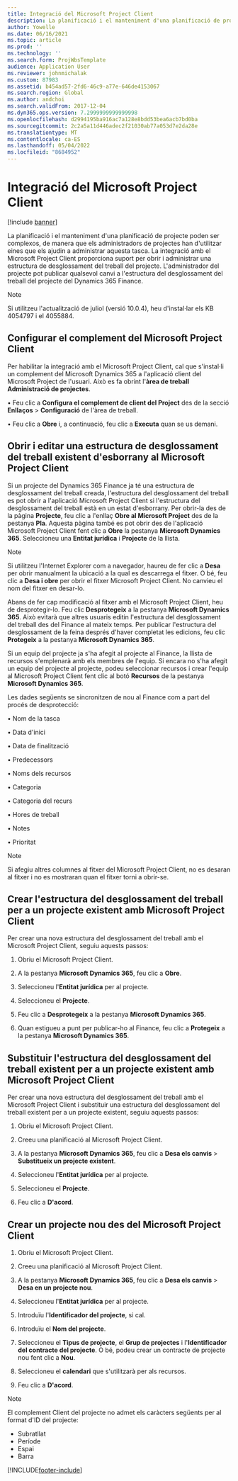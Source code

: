 ```yaml
---
title: Integració del Microsoft Project Client
description: La planificació i el manteniment d'una planificació de projecte poden ser complexos, de manera que els administradors de projectes han d'utilitzar eines que els ajudin a administrar aquesta tasca. La integració amb el Microsoft Project Client proporciona suport per obrir i administrar una estructura de desglossament del treball del projecte.
author: Yowelle
ms.date: 06/16/2021
ms.topic: article
ms.prod: ''
ms.technology: ''
ms.search.form: ProjWbsTemplate
audience: Application User
ms.reviewer: johnmichalak
ms.custom: 87983
ms.assetid: b454ad57-2fd6-46c9-a77e-646de4153067
ms.search.region: Global
ms.author: andchoi
ms.search.validFrom: 2017-12-04
ms.dyn365.ops.version: 7.2999999999999998
ms.openlocfilehash: d2994195ba916ac7a128e8bdd53bea6acb7bd0ba
ms.sourcegitcommit: 2c2a5a11d446adec2f21030ab77a053d7e2da28e
ms.translationtype: MT
ms.contentlocale: ca-ES
ms.lasthandoff: 05/04/2022
ms.locfileid: "8684952"
---
```

# <a name="microsoft-project-client-integration"></a>Integració del Microsoft Project Client

[!include [banner](../includes/banner.md)]

La planificació i el manteniment d'una planificació de projecte poden ser complexos, de manera que els administradors de projectes han d'utilitzar eines que els ajudin a administrar aquesta tasca. La integració amb el Microsoft Project Client proporciona suport per obrir i administrar una estructura de desglossament del treball del projecte. L'administrador del projecte pot publicar qualsevol canvi a l'estructura del desglossament del treball del projecte del Dynamics 365 Finance.

> [!NOTE]
> Si utilitzeu l'actualització de juliol (versió 10.0.4), heu d'instal·lar els KB 4054797 i el 4055884.

## <a name="configure-the-microsoft-project-client-add-in"></a>Configurar el complement del Microsoft Project Client
Per habilitar la integració amb el Microsoft Project Client, cal que s'instal·li un complement del Microsoft Dynamics 365 a l'aplicació client del Microsoft Project de l'usuari. Això es fa obrint l'**àrea de treball Administració de projectes**.

• Feu clic a **Configura el complement de client del Project** des de la secció **Enllaços** > **Configuració** de l'àrea de treball.

• Feu clic a **Obre** i, a continuació, feu clic a **Executa** quan se us demani.

## <a name="open-and-edit-an-existing-draft-work-breakdown-structure-in-microsoft-project-client"></a>Obrir i editar una estructura de desglossament del treball existent d'esborrany al Microsoft Project Client
Si un projecte del Dynamics 365 Finance ja té una estructura de desglossament del treball creada, l'estructura del desglossament del treball es pot obrir a l'aplicació Microsoft Project Client si l'estructura del desglossament del treball està en un estat d'esborrany. Per obrir-la des de la pàgina **Projecte**, feu clic a l'enllaç **Obre al Microsoft Project** des de la pestanya **Pla**. Aquesta pàgina també es pot obrir des de l'aplicació Microsoft Project Client fent clic a **Obre** la pestanya **Microsoft Dynamics 365**. Seleccioneu una **Entitat jurídica** i **Projecte** de la llista.

> [!NOTE]
> Si utilitzeu l'Internet Explorer com a navegador, haureu de fer clic a **Desa** per obrir manualment la ubicació a la qual es descarrega el fitxer. O bé, feu clic a **Desa i obre** per obrir el fitxer Microsoft Project Client. No canvieu el nom del fitxer en desar-lo.

Abans de fer cap modificació al fitxer amb el Microsoft Project Client, heu de desprotegir-lo. Feu clic **Desprotegeix** a la pestanya **Microsoft Dynamics 365**. Això evitarà que altres usuaris editin l'estructura del desglossament del treball des del Finance al mateix temps. Per publicar l'estructura del desglossament de la feina després d'haver completat les edicions, feu clic **Protegeix** a la pestanya **Microsoft Dynamics 365**.

Si un equip del projecte ja s'ha afegit al projecte al Finance, la llista de recursos s'emplenarà amb els membres de l'equip. Si encara no s'ha afegit un equip del projecte al projecte, podeu seleccionar recursos i crear l'equip al Microsoft Project Client fent clic al botó **Recursos** de la pestanya **Microsoft Dynamics 365**. 

Les dades següents se sincronitzen de nou al Finance com a part del procés de desprotecció:

• Nom de la tasca

• Data d'inici

• Data de finalització

• Predecessors

• Noms dels recursos

• Categoria

• Categoria del recurs

• Hores de treball

• Notes

• Prioritat

> [!NOTE]
> Si afegiu altres columnes al fitxer del Microsoft Project Client, no es desaran al fitxer i no es mostraran quan el fitxer torni a obrir-se.

## <a name="create-the-work-breakdown-structure-for-an-existing-project-using-microsoft-project-client"></a>Crear l'estructura del desglossament del treball per a un projecte existent amb Microsoft Project Client
Per crear una nova estructura del desglossament del treball amb el Microsoft Project Client, seguiu aquests passos:


1.  Obriu el Microsoft Project Client.

2.  A la pestanya **Microsoft Dynamics 365**, feu clic a **Obre**.

3.  Seleccioneu l'**Entitat jurídica** per al projecte.

4.  Seleccioneu el **Projecte**.

5.  Feu clic a **Desprotegeix** a la pestanya **Microsoft Dynamics 365**.

6.  Quan estigueu a punt per publicar-ho al Finance, feu clic a **Protegeix** a la pestanya **Microsoft Dynamics 365**.

## <a name="replace-the-existing-work-breakdown-structure-for-an-existing-project-using-microsoft-project-client"></a>Substituir l'estructura del desglossament del treball existent per a un projecte existent amb Microsoft Project Client
Per crear una nova estructura del desglossament del treball amb el Microsoft Project Client i substituir una estructura del desglossament del treball existent per a un projecte existent, seguiu aquests passos:

1.  Obriu el Microsoft Project Client.

2.  Creeu una planificació al Microsoft Project Client.

3.  A la pestanya **Microsoft Dynamics 365**, feu clic a **Desa els canvis** > **Substitueix un projecte existent**.

4.  Seleccioneu l'**Entitat jurídica** per al projecte.

5.  Seleccioneu el **Projecte**.

6.  Feu clic a **D'acord**.

## <a name="create-a-new-project-from-within-microsoft-project-client"></a>Crear un projecte nou des del Microsoft Project Client


1.  Obriu el Microsoft Project Client.

2.  Creeu una planificació al Microsoft Project Client.

3.  A la pestanya **Microsoft Dynamics 365**, feu clic a **Desa els canvis** > **Desa en un projecte nou**.

4.  Seleccioneu l'**Entitat jurídica** per al projecte.

5.  Introduïu l'**Identificador del projecte**, si cal.

6.  Introduïu el **Nom del projecte**.

7.  Seleccioneu el **Tipus de projecte**, el **Grup de projectes** i l'**Identificador del contracte del projecte**. O bé, podeu crear un contracte de projecte nou fent clic a **Nou**.

8.  Seleccioneu el **calendari** que s'utilitzarà per als recursos.

11. Feu clic a **D'acord**.

> [!NOTE]
> El complement Client del projecte no admet els caràcters següents per al format d'ID del projecte:
> 
>   - Subratllat
>   - Període
>   - Espai
>   - Barra

[!INCLUDE[footer-include](../includes/footer-banner.md)]
